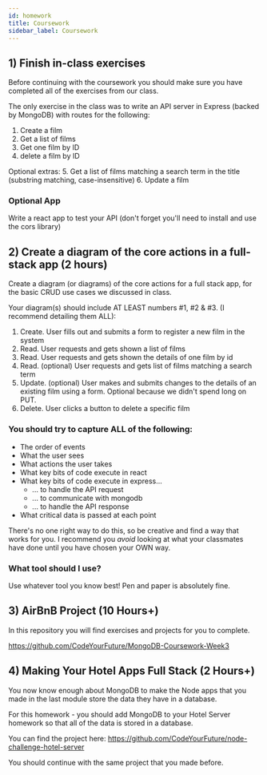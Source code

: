 ```yaml
---
id: homework
title: Coursework
sidebar_label: Coursework
---
```


## 1) Finish in-class exercises

Before continuing with the coursework you should make sure you have completed all of the exercises from our class.

The only exercise in the class was to write an API server in Express (backed by MongoDB) with routes for the following:

1. Create a film
2. Get a list of films
3. Get one film by ID
4. delete a film by ID

Optional extras: 5. Get a list of films matching a search term in the title (substring matching, case-insensitive) 6. Update a film

### Optional App

Write a react app to test your API (don't forget you'll need to install and use the cors library)

## 2) Create a diagram of the core actions in a full-stack app (2 hours)

Create a diagram (or diagrams) of the core actions for a full stack app, for the basic CRUD use cases we discussed in class.

Your diagram(s) should include AT LEAST numbers #1, #2 & #3. (I recommend detailing them ALL):

1. Create. User fills out and submits a form to register a new film in the system
2. Read. User requests and gets shown a list of films
3. Read. User requests and gets shown the details of one film by id
4. Read. (optional) User requests and gets list of films matching a search term
5. Update. (optional) User makes and submits changes to the details of an existing film using a form. Optional because we didn't spend long on PUT.
6. Delete. User clicks a button to delete a specific film

### You should try to capture ALL of the following:

- The order of events
- What the user sees
- What actions the user takes
- What key bits of code execute in react
- What key bits of code execute in express...
  - ... to handle the API request
  - ... to communicate with mongodb
  - ... to handle the API response
- What critical data is passed at each point

There's no one right way to do this, so be creative and find a way that works for you. I recommend you _avoid_ looking at what your classmates have done until you have chosen your OWN way.

### What tool should I use?

Use whatever tool you know best! Pen and paper is absolutely fine.

## 3) AirBnB Project (10 Hours+)

In this repository you will find exercises and projects for you to complete.

https://github.com/CodeYourFuture/MongoDB-Coursework-Week3

## 4) Making Your Hotel Apps Full Stack (2 Hours+)

You now know enough about MongoDB to make the Node apps that you made in the last module store the data they have in a database.

For this homework - you should add MongoDB to your Hotel Server homework so that all of the data is stored in a database.

You can find the project here:
https://github.com/CodeYourFuture/node-challenge-hotel-server

You should continue with the same project that you made before.
